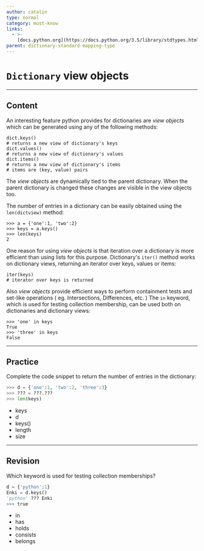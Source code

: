 ```yaml
---
author: catalin
type: normal
category: must-know
links:
  - >-
    [docs.python.org](https://docs.python.org/3.5/library/stdtypes.html#dictionary-view-objects){website}
parent: dictionary-standard-mapping-type
---
```


# `Dictionary` view objects


---

## Content

An interesting feature python provides for dictionaries are *view objects*  which can be generated using any of the following methods:

```plain-text
dict.keys()
# returns a new view of dictionary's keys
dict.values()
# returns a new view of dictionary's values
dict.items()
# returns a new view of dictionary's items
# items are (key, value) pairs
```

The *view objects* are dynamically tied to the parent dictionary. When the parent dictionary is changed these changes are visible in the view objects too.

The number of entries in a dictionary can be easily obtained using the `len(dictview)` method:

```plain-text
>>> a = {'one':1, 'two':2}
>>> keys = a.keys()
>>> len(keys)
2
```

One reason for using *view objects* is that iteration over a dictionary is more efficient than using lists for this purpose.
Dictionary's `iter()` method works on dictionary views, returning an iterator over keys, values or items:

```plain-text
iter(keys)
# iterator over keys is returned
```

Also *view objects* provide efficient ways to perform containment tests and set-like operations ( eg. Intersections, Differences, etc. )
The `in` keyword, which is used for testing collection membership, can be used both on dictionaries and dictionary views:

```plain-text
>>> 'one' in keys
True
>>> 'three' in keys
False

```


---

## Practice

Complete the code snippet to return the number of entries in the dictionary:

```python
>>> d = {'one':1, 'two':2, 'three':3}
>>> ??? = ???.???
>>> len(keys)
```

- keys
- d
- keys()
- length
- size


---

## Revision

Which keyword is used for testing collection memberships?

```python
d = {'python':1}
Enki = d.keys()
'python' ??? Enki
>>> true
```

- in
- has
- holds
- consists
- belongs
 
